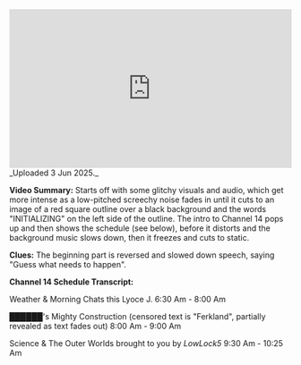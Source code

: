 
<iframe 
  src="https://drive.google.com/file/d/194vZ_Qi7g_7fkebMFjklVH450H1dnsC5/preview"  
  style="width:100%; aspect-ratio:16/9; border:0;"
  allowfullscreen>
</iframe>
_Uploaded 3 Jun 2025._

**Video Summary:** Starts off with some glitchy visuals and audio, which get more intense as a low-pitched screechy noise fades in until it cuts to an image of a red square outline over a black background and the words "INITIALIZING" on the left side of the outline. The intro to Channel 14 pops up and then shows the schedule (see below), before it distorts and the background music slows down, then it freezes and cuts to static.

**Clues:** The beginning part is reversed and slowed down speech, saying "Guess what needs to happen".

**Channel 14 Schedule Transcript:**

Weather & Morning Chats this Lyoce J.
6:30 Am - 8:00 Am

██████'s Mighty Construction (censored text is "Ferkland", partially revealed as text fades out)
8:00 Am - 9:00 Am

Science & The Outer Worlds brought to you by _LowLock5_
9:30 Am - 10:25 Am